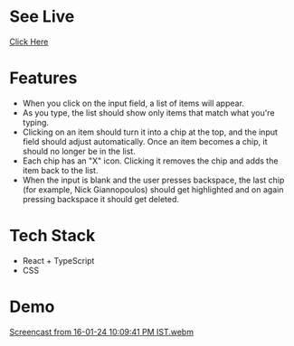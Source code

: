 # See Live
[Click Here](https://react-chips-component.vercel.app/)

# Features
- When you click on the input field, a list of items will appear.
- As you type, the list should show only items that match what you're typing.
- Clicking on an item should turn it into a chip at the top, and the input field should adjust automatically. Once an item becomes a chip, it should no longer be in the list.
- Each chip has an "X" icon. Clicking it removes the chip and adds the item back to the list.
- When the input is blank and the user presses backspace, the last chip (for example, Nick Giannopoulos) should get highlighted and on again pressing backspace it should get deleted.

# Tech Stack
- React + TypeScript
- CSS

# Demo
[Screencast from 16-01-24 10:09:41 PM IST.webm](https://github.com/abhinandanmishra1/react-chips-component/assets/64205626/f5629ccb-c129-4591-9a95-b4b7c40fd927)
